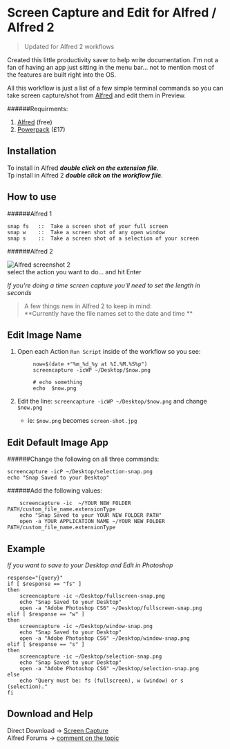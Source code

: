 Screen Capture and Edit for Alfred / Alfred 2
============
> Updated for Alfred 2 workflows

Created this little productivity saver to help write documentation. I'm not a fan of having an app just sitting in the menu bar... not to mention most of the features are built right into the OS. 

All this workflow is just a list of a few simple terminal commands so you can take screen capture/shot from [Alfred](http://alfredapp.com/) and edit them in Preview. 

######Requirments:
 1. [Alfred](http://www.alfredapp.com/#download) (free)
 2. [Powerpack](http://www.alfredapp.com/powerpack/) (£17)


Installation
----------------

To install in Alfred ***double click on the extension file***.  
Tp install in Alfred 2 ***double click on the workflow file***.

How to use
----------------

######Alfred 1


    snap fs   ::  Take a screen shot of your full screen
    snap w    ::  Take a screen shot of any open window
    snap s    ::  Take a screen shot of a selection of your screen

######Alfred 2

![Alfred screenshot 2](https://raw.githubusercontent.com/ginfuru/Alfred-ScreenCapture/master/screenshot.png)  
select the action you want to do... and hit Enter

*If you're doing a time screen capture you'll need to set the length in seconds*

>A few things new in Alfred 2 to keep in mind:  
**Currently have the file names set to the date and time ** 

Edit Image Name
----------------
1. Open each Action `Run Script` inside of the workflow so you see:  
			
			now=$(date +"%m_%d_%y at %I.%M.%S%p")
			screencapture -icWP ~/Desktop/$now.png

			# echo something
			echo  $now.png
2. Edit the line: `screencapture -icWP ~/Desktop/$now.png` and change `$now.png` 
	* ie: `$now.png` becomes `screen-shot.jpg`

			
	
			
Edit Default Image App
----------------
######Change the following on all three commands:
	
	screencapture -icP ~/Desktop/selection-snap.png
	echo "Snap Saved to your Desktop"

######Add the following values:
	
		screencapture -ic  ~/YOUR NEW FOLDER PATH/custom_file_name.extensionType
		echo "Snap Saved to your YOUR NEW FOLDER PATH"
		open -a YOUR APPLICATION NAME ~/YOUR NEW FOLDER PATH/custom_file_name.extensionType

    
Example
----------------
*If you want to save to your Desktop and Edit in Photoshop*
	
	response="{query}"
	if [ $response == "fs" ]
	then
		screencapture -ic ~/Desktop/fullscreen-snap.png
		echo "Snap Saved to your Desktop"
		open -a "Adobe Photoshop CS6" ~/Desktop/fullscreen-snap.png	
	elif [ $response == "w" ]
	then
		screencapture -ic ~/Desktop/window-snap.png
		echo "Snap Saved to your Desktop"
		open -a "Adobe Photoshop CS6" ~/Desktop/window-snap.png	
	elif [ $response == "s" ]
	then
		screencapture -ic ~/Desktop/selection-snap.png
		echo "Snap Saved to your Desktop"
		open -a "Adobe Photoshop CS6" ~/Desktop/selection-snap.png
	else
		echo "Query must be: fs (fullscreen), w (window) or s (selection)."
	fi


Download and Help
----------------
Direct Download &#x2192; [Screen Capture](http://i.makitra.in/Ndbp)   
Alfred Forums &#x2192; [comment on the topic](http://www.alfredforum.com/topic/1118-screen-shot-with-aflred/)

    